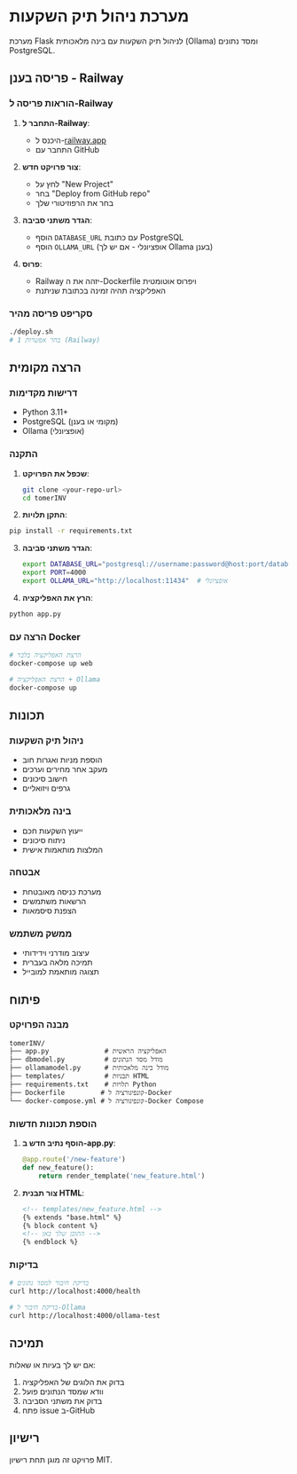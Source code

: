 # מערכת ניהול תיק השקעות

מערכת Flask לניהול תיק השקעות עם בינה מלאכותית (Ollama) ומסד נתונים PostgreSQL.

## פריסה בענן - Railway

### הוראות פריסה ל-Railway

1. **התחבר ל-Railway**:
   - היכנס ל-[railway.app](https://railway.app)
   - התחבר עם GitHub

2. **צור פרויקט חדש**:
   - לחץ על "New Project"
   - בחר "Deploy from GitHub repo"
   - בחר את הרפוזיטורי שלך

3. **הגדר משתני סביבה**:
   - הוסף `DATABASE_URL` עם כתובת PostgreSQL
   - הוסף `OLLAMA_URL` (אופציונלי - אם יש לך Ollama בענן)

4. **פרוס**:
   - Railway יזהה את ה-Dockerfile ויפרוס אוטומטית
   - האפליקציה תהיה זמינה בכתובת שניתנת

### סקריפט פריסה מהיר

```bash
./deploy.sh
# בחר אפשרות 1 (Railway)
```

## הרצה מקומית

### דרישות מקדימות

- Python 3.11+
- PostgreSQL (מקומי או בענן)
- Ollama (אופציונלי)

### התקנה

1. **שכפל את הפרויקט**:
   ```bash
   git clone <your-repo-url>
   cd tomerINV
   ```

2. **התקן תלויות**:
```bash
pip install -r requirements.txt
```

3. **הגדר משתני סביבה**:
   ```bash
   export DATABASE_URL="postgresql://username:password@host:port/database"
   export PORT=4000
   export OLLAMA_URL="http://localhost:11434"  # אופציונלי
   ```

4. **הרץ את האפליקציה**:
```bash
python app.py
```

### הרצה עם Docker

```bash
# הרצת האפליקציה בלבד
docker-compose up web

# הרצת האפליקציה + Ollama
docker-compose up
```

## תכונות

### ניהול תיק השקעות
- הוספת מניות ואגרות חוב
- מעקב אחר מחירים וערכים
- חישוב סיכונים
- גרפים ויזואליים

### בינה מלאכותית
- ייעוץ השקעות חכם
- ניתוח סיכונים
- המלצות מותאמות אישית

### אבטחה
- מערכת כניסה מאובטחת
- הרשאות משתמשים
- הצפנת סיסמאות

### ממשק משתמש
- עיצוב מודרני וידידותי
- תמיכה מלאה בעברית
- תצוגה מותאמת למובייל

## פיתוח

### מבנה הפרויקט

```
tomerINV/
├── app.py              # האפליקציה הראשית
├── dbmodel.py          # מודל מסד הנתונים
├── ollamamodel.py      # מודל בינה מלאכותית
├── templates/          # תבניות HTML
├── requirements.txt    # תלויות Python
├── Dockerfile         # קונפיגורציה ל-Docker
└── docker-compose.yml # קונפיגורציה ל-Docker Compose
```

### הוספת תכונות חדשות

1. **הוסף נתיב חדש ב-app.py**:
   ```python
   @app.route('/new-feature')
   def new_feature():
       return render_template('new_feature.html')
   ```

2. **צור תבנית HTML**:
   ```html
   <!-- templates/new_feature.html -->
   {% extends "base.html" %}
   {% block content %}
   <!-- התוכן שלך כאן -->
   {% endblock %}
   ```

### בדיקות

```bash
# בדיקת חיבור למסד נתונים
curl http://localhost:4000/health

# בדיקת חיבור ל-Ollama
curl http://localhost:4000/ollama-test
```

## תמיכה

אם יש לך בעיות או שאלות:
1. בדוק את הלוגים של האפליקציה
2. וודא שמסד הנתונים פועל
3. בדוק את משתני הסביבה
4. פתח issue ב-GitHub

## רישיון

פרויקט זה מוגן תחת רישיון MIT.
